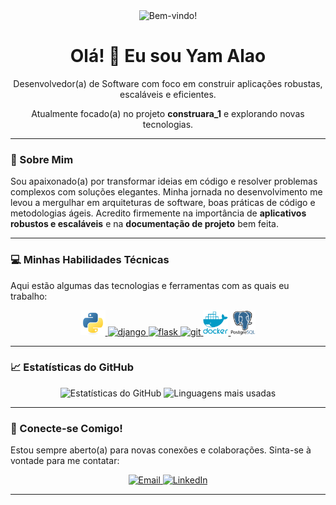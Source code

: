 <div align="center">
  <img src="https://media.giphy.com/media/v1.Y2lkPTc5MGI3NjExYTJjY2I5MzY5YzY2YzY0YzRhY2UzNzY3MWYwYzgwMjQ2YWE4OTcyYSZlcD12MV9pbnRlcm5hbF9naWZzX2J5X2lkJmN0PWc/hpLwYl6D6J7gQ/giphy.gif" width="200" height="200" alt="Bem-vindo!">
  <h1>Olá! 👋 Eu sou Yam Alao</h1>
  <p>Desenvolvedor(a) de Software com foco em construir aplicações robustas, escaláveis e eficientes.</p>
  <p>Atualmente focado(a) no projeto <strong>construara_1</strong> e explorando novas tecnologias.</p>
</div>

---

### 🚀 Sobre Mim

Sou apaixonado(a) por transformar ideias em código e resolver problemas complexos com soluções elegantes. Minha jornada no desenvolvimento me levou a mergulhar em arquiteturas de software, boas práticas de código e metodologias ágeis. Acredito firmemente na importância de **aplicativos robustos e escaláveis** e na **documentação de projeto** bem feita.

---

### 💻 Minhas Habilidades Técnicas

Aqui estão algumas das tecnologias e ferramentas com as quais eu trabalho:

<p align="center">
  <a href="https://www.python.org/" target="_blank" rel="noreferrer"> <img src="https://raw.githubusercontent.com/devicons/devicon/master/icons/python/python-original.svg" alt="python" width="40" height="40"/> </a>
  <a href="https://www.djangoproject.com/" target="_blank" rel="noreferrer"> <img src="https://cdn.worldvectorlogo.com/logos/django.svg" alt="django" width="40" height="40"/> </a>
  <a href="https://flask.palletsprojects.com/" target="_blank" rel="noreferrer"> <img src="https://www.vectorlogo.zone/logos/pocoo_flask/pocoo_flask-icon.svg" alt="flask" width="40" height="40"/> </a>  
  <a href="https://git-scm.com/" target="_blank" rel="noreferrer"> <img src="https://www.vectorlogo.zone/logos/git-scm/git-scm-icon.svg" alt="git" width="40" height="40"/> </a>
  <a href="https://www.docker.com/" target="_blank" rel="noreferrer"> <img src="https://raw.githubusercontent.com/devicons/devicon/master/icons/docker/docker-plain-wordmark.svg" alt="docker" width="40" height="40"/> </a>
  <a href="https://www.postgresql.org" target="_blank" rel="noreferrer"> <img src="https://raw.githubusercontent.com/devicons/devicon/master/icons/postgresql/postgresql-original-wordmark.svg" alt="postgresql" width="40" height="40"/> </a>
  
</p>

---

### 📈 Estatísticas do GitHub

<div align="center">
  <img src="https://github-readme-stats.vercel.app/api?username=afkpuma&show_icons=true&theme=dracula&include_all_commits=true&count_private=true" alt="Estatísticas do GitHub">
  <img src="https://github-readme-stats.vercel.app/api/top-langs/?username=afkpuma&layout=compact&theme=dracula" alt="Linguagens mais usadas">
</div>

---

### 🔗 Conecte-se Comigo!

Estou sempre aberto(a) para novas conexões e colaborações. Sinta-se à vontade para me contatar:

<p align="center">
  <a href="yam_alao@outlook.com" target="_blank">
    <img src="https://img.shields.io/badge/Email-D14836?style=for-the-badge&logo=gmail&logoColor=white" alt="Email">
  </a>
  <a href="[https://linkedin.com/in/SEU_LINKEDIN](https://www.linkedin.com/in/yam-alao/)" target="_blank">
    <img src="https://img.shields.io/badge/LinkedIn-0077B5?style=for-the-badge&logo=linkedin&logoColor=white" alt="LinkedIn">
  </a> 
</p>

---




